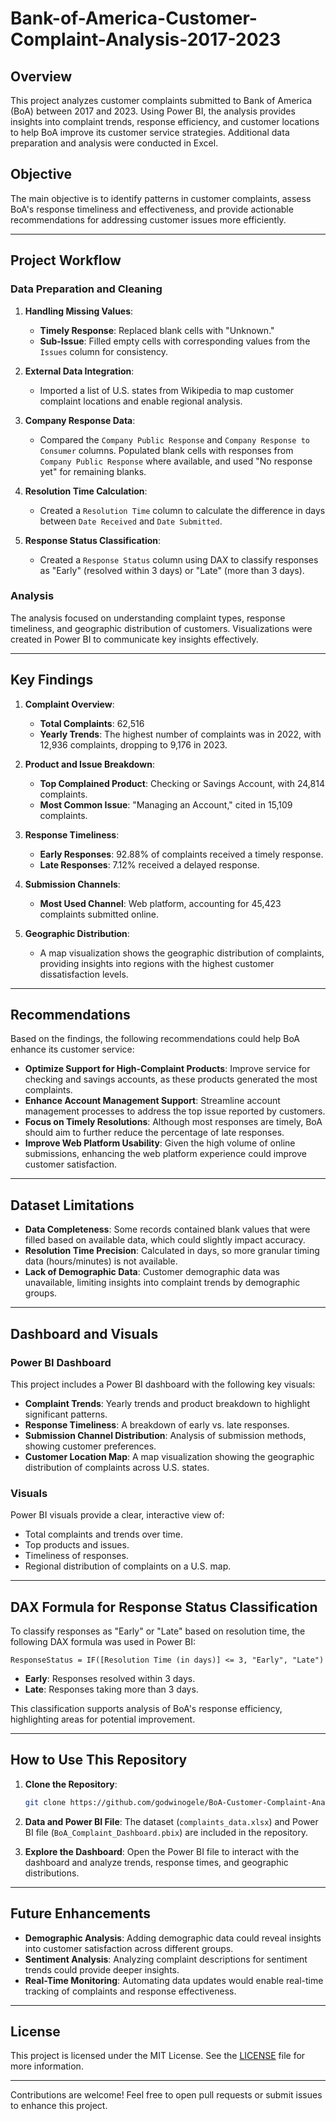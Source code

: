 # Bank-of-America-Customer-Complaint-Analysis-2017-2023

## Overview
This project analyzes customer complaints submitted to Bank of America (BoA) between 2017 and 2023. Using Power BI, the analysis provides insights into complaint trends, response efficiency, and customer locations to help BoA improve its customer service strategies. Additional data preparation and analysis were conducted in Excel.

## Objective
The main objective is to identify patterns in customer complaints, assess BoA's response timeliness and effectiveness, and provide actionable recommendations for addressing customer issues more efficiently.

---

## Project Workflow

### Data Preparation and Cleaning
1. **Handling Missing Values**:
   - **Timely Response**: Replaced blank cells with "Unknown."
   - **Sub-Issue**: Filled empty cells with corresponding values from the `Issues` column for consistency.

2. **External Data Integration**:
   - Imported a list of U.S. states from Wikipedia to map customer complaint locations and enable regional analysis.

3. **Company Response Data**:
   - Compared the `Company Public Response` and `Company Response to Consumer` columns. Populated blank cells with responses from `Company Public Response` where available, and used "No response yet" for remaining blanks.

4. **Resolution Time Calculation**:
   - Created a `Resolution Time` column to calculate the difference in days between `Date Received` and `Date Submitted`.

5. **Response Status Classification**:
   - Created a `Response Status` column using DAX to classify responses as "Early" (resolved within 3 days) or "Late" (more than 3 days).

### Analysis
The analysis focused on understanding complaint types, response timeliness, and geographic distribution of customers. Visualizations were created in Power BI to communicate key insights effectively.

---

## Key Findings

1. **Complaint Overview**:
   - **Total Complaints**: 62,516
   - **Yearly Trends**: The highest number of complaints was in 2022, with 12,936 complaints, dropping to 9,176 in 2023.

2. **Product and Issue Breakdown**:
   - **Top Complained Product**: Checking or Savings Account, with 24,814 complaints.
   - **Most Common Issue**: "Managing an Account," cited in 15,109 complaints.

3. **Response Timeliness**:
   - **Early Responses**: 92.88% of complaints received a timely response.
   - **Late Responses**: 7.12% received a delayed response.

4. **Submission Channels**:
   - **Most Used Channel**: Web platform, accounting for 45,423 complaints submitted online.

5. **Geographic Distribution**:
   - A map visualization shows the geographic distribution of complaints, providing insights into regions with the highest customer dissatisfaction levels.

---

## Recommendations

Based on the findings, the following recommendations could help BoA enhance its customer service:
- **Optimize Support for High-Complaint Products**: Improve service for checking and savings accounts, as these products generated the most complaints.
- **Enhance Account Management Support**: Streamline account management processes to address the top issue reported by customers.
- **Focus on Timely Resolutions**: Although most responses are timely, BoA should aim to further reduce the percentage of late responses.
- **Improve Web Platform Usability**: Given the high volume of online submissions, enhancing the web platform experience could improve customer satisfaction.

---

## Dataset Limitations

- **Data Completeness**: Some records contained blank values that were filled based on available data, which could slightly impact accuracy.
- **Resolution Time Precision**: Calculated in days, so more granular timing data (hours/minutes) is not available.
- **Lack of Demographic Data**: Customer demographic data was unavailable, limiting insights into complaint trends by demographic groups.

---

## Dashboard and Visuals

### Power BI Dashboard
This project includes a Power BI dashboard with the following key visuals:
- **Complaint Trends**: Yearly trends and product breakdown to highlight significant patterns.
- **Response Timeliness**: A breakdown of early vs. late responses.
- **Submission Channel Distribution**: Analysis of submission methods, showing customer preferences.
- **Customer Location Map**: A map visualization showing the geographic distribution of complaints across U.S. states.

### Visuals
Power BI visuals provide a clear, interactive view of:
- Total complaints and trends over time.
- Top products and issues.
- Timeliness of responses.
- Regional distribution of complaints on a U.S. map.

---

## DAX Formula for Response Status Classification

To classify responses as "Early" or "Late" based on resolution time, the following DAX formula was used in Power BI:

```DAX
ResponseStatus = IF([Resolution Time (in days)] <= 3, "Early", "Late")
```

- **Early**: Responses resolved within 3 days.
- **Late**: Responses taking more than 3 days.

This classification supports analysis of BoA's response efficiency, highlighting areas for potential improvement.

---

## How to Use This Repository

1. **Clone the Repository**:
   ```bash
   git clone https://github.com/godwinogele/BoA-Customer-Complaint-Analysis.git
   ```
   
2. **Data and Power BI File**: The dataset (`complaints_data.xlsx`) and Power BI file (`BoA_Complaint_Dashboard.pbix`) are included in the repository.

3. **Explore the Dashboard**: Open the Power BI file to interact with the dashboard and analyze trends, response times, and geographic distributions.

---

## Future Enhancements

- **Demographic Analysis**: Adding demographic data could reveal insights into customer satisfaction across different groups.
- **Sentiment Analysis**: Analyzing complaint descriptions for sentiment trends could provide deeper insights.
- **Real-Time Monitoring**: Automating data updates would enable real-time tracking of complaints and response effectiveness.

---

## License
This project is licensed under the MIT License. See the [LICENSE](LICENSE) file for more information.

---

Contributions are welcome! Feel free to open pull requests or submit issues to enhance this project.
